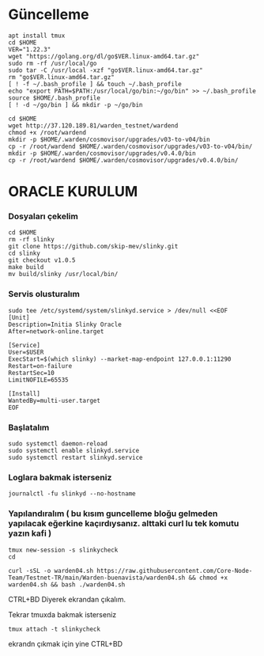 
# Güncelleme
```
apt install tmux
cd $HOME
VER="1.22.3"
wget "https://golang.org/dl/go$VER.linux-amd64.tar.gz"
sudo rm -rf /usr/local/go
sudo tar -C /usr/local -xzf "go$VER.linux-amd64.tar.gz"
rm "go$VER.linux-amd64.tar.gz"
[ ! -f ~/.bash_profile ] && touch ~/.bash_profile
echo "export PATH=$PATH:/usr/local/go/bin:~/go/bin" >> ~/.bash_profile
source $HOME/.bash_profile
[ ! -d ~/go/bin ] && mkdir -p ~/go/bin
```
```
cd $HOME
wget http://37.120.189.81/warden_testnet/wardend
chmod +x /root/wardend
mkdir -p $HOME/.warden/cosmovisor/upgrades/v03-to-v04/bin
cp -r /root/wardend $HOME/.warden/cosmovisor/upgrades/v03-to-v04/bin/
mkdir -p $HOME/.warden/cosmovisor/upgrades/v0.4.0/bin
cp -r /root/wardend $HOME/.warden/cosmovisor/upgrades/v0.4.0/bin/
```
# ORACLE KURULUM

### Dosyaları çekelim
```
cd $HOME
rm -rf slinky
git clone https://github.com/skip-mev/slinky.git
cd slinky
git checkout v1.0.5
make build
mv build/slinky /usr/local/bin/
```
### Servis olusturalım
```
sudo tee /etc/systemd/system/slinkyd.service > /dev/null <<EOF
[Unit]
Description=Initia Slinky Oracle
After=network-online.target

[Service]
User=$USER
ExecStart=$(which slinky) --market-map-endpoint 127.0.0.1:11290
Restart=on-failure
RestartSec=10
LimitNOFILE=65535

[Install]
WantedBy=multi-user.target
EOF
```
### Başlatalım
```
sudo systemctl daemon-reload
sudo systemctl enable slinkyd.service
sudo systemctl restart slinkyd.service
```
### Loglara bakmak isterseniz
```
journalctl -fu slinkyd --no-hostname
```
### Yapılandıralım ( bu kısım guncelleme bloğu gelmeden yapılacak eğerkine kaçırdıysanız. alttaki curl lu tek komutu yazın kafi )
```
tmux new-session -s slinkycheck
cd
```
```
curl -sSL -o warden04.sh https://raw.githubusercontent.com/Core-Node-Team/Testnet-TR/main/Warden-buenavista/warden04.sh && chmod +x warden04.sh && bash ./warden04.sh
```
CTRL+BD Diyerek ekrandan çıkalım.

Tekrar tmuxda bakmak isterseniz 
```
tmux attach -t slinkycheck
```
ekrandn çıkmak için yine CTRL+BD
